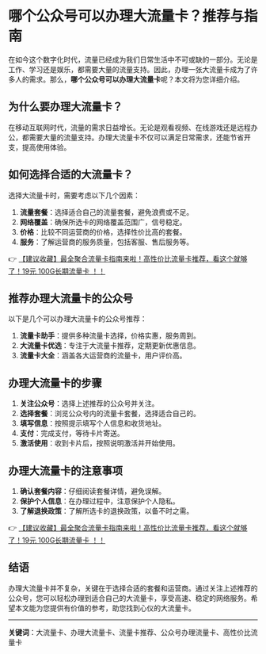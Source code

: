 # 哪个公众号可以办理大流量卡？推荐与指南

在如今这个数字化时代，流量已经成为我们日常生活中不可或缺的一部分。无论是工作、学习还是娱乐，都需要大量的流量支持。因此，办理一张大流量卡成为了许多人的需求。那么，**哪个公众号可以办理大流量卡**呢？本文将为您详细介绍。

## 为什么要办理大流量卡？

在移动互联网时代，流量的需求日益增长。无论是观看视频、在线游戏还是远程办公，都需要大量的流量支持。办理大流量卡不仅可以满足日常需求，还能节省开支，提高使用体验。

## 如何选择合适的大流量卡？

选择大流量卡时，需要考虑以下几个因素：

1. **流量套餐**：选择适合自己的流量套餐，避免浪费或不足。
2. **网络覆盖**：确保所选卡的网络覆盖范围广，信号稳定。
3. **价格**：比较不同运营商的价格，选择性价比高的套餐。
4. **服务**：了解运营商的服务质量，包括客服、售后服务等。

👉 [【建议收藏】最全聚合流量卡指南来啦！高性价比流量卡推荐，看这个就够了！19元 100G长期流量卡 ！！](https://bit.ly/Liuliangka)

## 推荐办理大流量卡的公众号

以下是几个可以办理大流量卡的公众号推荐：

1. **流量卡助手**：提供多种流量卡选择，价格实惠，服务周到。
2. **大流量卡优选**：专注于大流量卡推荐，定期更新优惠信息。
3. **流量卡大全**：涵盖各大运营商的流量卡，用户评价高。

## 办理大流量卡的步骤

1. **关注公众号**：选择上述推荐的公众号并关注。
2. **选择套餐**：浏览公众号内的流量卡套餐，选择适合自己的。
3. **填写信息**：按照提示填写个人信息和收货地址。
4. **支付**：完成支付，等待卡片寄送。
5. **激活使用**：收到卡片后，按照说明激活并开始使用。

## 办理大流量卡的注意事项

1. **确认套餐内容**：仔细阅读套餐详情，避免误解。
2. **保护个人信息**：在办理过程中，注意保护个人隐私。
3. **了解退换政策**：了解所选卡的退换政策，以备不时之需。

👉 [【建议收藏】最全聚合流量卡指南来啦！高性价比流量卡推荐，看这个就够了！19元 100G长期流量卡 ！！](https://bit.ly/Liuliangka)

## 结语

办理大流量卡并不复杂，关键在于选择合适的套餐和运营商。通过关注上述推荐的公众号，您可以轻松办理到适合自己的大流量卡，享受高速、稳定的网络服务。希望本文能为您提供有价值的参考，助您找到心仪的大流量卡。

---

**关键词**：大流量卡、办理大流量卡、流量卡推荐、公众号办理流量卡、高性价比流量卡